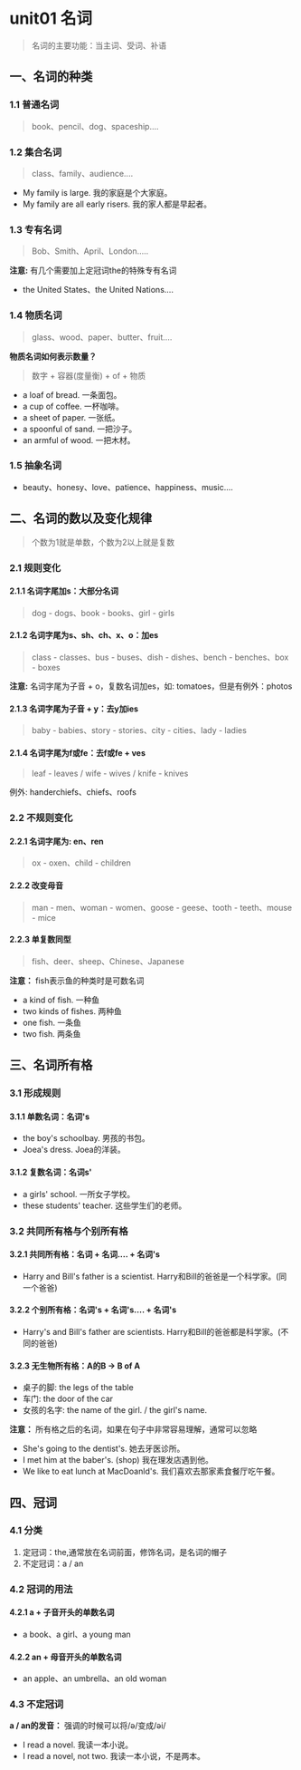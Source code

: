 # unit01 名词
> 名词的主要功能：当主词、受词、补语

## 一、名词的种类
### 1.1 普通名词
> book、pencil、dog、spaceship....

### 1.2 集合名词
> class、family、audience....
- My family is large. 我的家庭是个大家庭。
- My family are all early risers. 我的家人都是早起者。

### 1.3 专有名词
> Bob、Smith、April、London.....

**注意:** 有几个需要加上定冠词the的特殊专有名词
- the United States、the United Nations....

### 1.4 物质名词 
> glass、wood、paper、butter、fruit....

**物质名词如何表示数量？** 
> 数字 + 容器(度量衡) + of + 物质
- a loaf of bread. 一条面包。
- a cup of coffee. 一杯咖啡。
- a sheet of paper. 一张纸。
- a spoonful of sand. 一把沙子。
- an armful of wood. 一把木材。

### 1.5 抽象名词 
- beauty、honesy、love、patience、happiness、music....

## 二、名词的数以及变化规律
> 个数为1就是单数，个数为2以上就是复数

### 2.1 规则变化
#### 2.1.1 名词字尾加s：大部分名词 
> dog - dogs、book - books、girl - girls

#### 2.1.2 名词字尾为s、sh、ch、x、o：加es 
> class - classes、bus - buses、dish - dishes、bench - benches、box - boxes

**注意:** 名词字尾为子音 + o，复数名词加es，如: tomatoes，但是有例外：photos

#### 2.1.3 名词字尾为子音 + y：去y加ies 
> baby - babies、story - stories、city - cities、lady - ladies

#### 2.1.4 名词字尾为f或fe：去f或fe + ves 
> leaf - leaves / wife - wives / knife - knives

例外: handerchiefs、chiefs、roofs

### 2.2 不规则变化
#### 2.2.1 名词字尾为: en、ren 
> ox - oxen、child - children

#### 2.2.2 改变母音
> man - men、woman - women、goose - geese、tooth - teeth、mouse - mice

#### 2.2.3 单复数同型 
> fish、deer、sheep、Chinese、Japanese

**注意：** fish表示鱼的种类时是可数名词
- a kind of fish.  一种鱼
- two kinds of fishes. 两种鱼
- one fish. 一条鱼
- two fish. 两条鱼

## 三、名词所有格
### 3.1 形成规则 
#### 3.1.1 单数名词：名词's 
- the boy's schoolbay. 男孩的书包。
- Joea's dress. Joea的洋装。

#### 3.1.2 复数名词：名词s' 
- a girls' school. 一所女子学校。
- these students' teacher. 这些学生们的老师。

### 3.2 共同所有格与个别所有格
#### 3.2.1 共同所有格：名词 + 名词.... + 名词's 
- Harry and Bill's father is a scientist.
  Harry和Bill的爸爸是一个科学家。(同一个爸爸)

#### 3.2.2 个别所有格：名词's + 名词's.... + 名词's 
- Harry's and Bill's father are scientists.
  Harry和Bill的爸爸都是科学家。(不同的爸爸)

#### 3.2.3 无生物所有格：A的B -> B of A 
- 桌子的脚: the legs of the table
- 车门: the door of the car
- 女孩的名字: the name of the girl. / the girl's name.

**注意：** 所有格之后的名词，如果在句子中非常容易理解，通常可以忽略
- She's going to the dentist's.
  她去牙医诊所。
- I met him at the baber's. (shop)
  我在理发店遇到他。
- We like to eat lunch at MacDoanld's.
  我们喜欢去那家素食餐厅吃午餐。

## 四、冠词 
### 4.1 分类
1. 定冠词：the,通常放在名词前面，修饰名词，是名词的帽子
2. 不定冠词：a / an

### 4.2 冠词的用法
#### 4.2.1 a + 子音开头的单数名词
- a book、a girl、a young man

#### 4.2.2 an + 母音开头的单数名词
- an apple、an umbrella、an old woman

### 4.3 不定冠词 
**a / an的发音：** 强调的时候可以将/ə/变成/əi/ 
- I read a novel. 我读一本小说。
- I read a novel, not two. 我读一本小说，不是两本。

